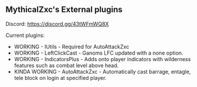 ## MythicalZxc's External plugins ##

Discord: https://discord.gg/43tWFmWQ8X

Current plugins:

- WORKING - IUtils - Required for AutoAttackZxc 
- WORKING - LeftClickCast - Ganoms LFC updated with a none option. 
- WORKING - IndicatorsPlus - Adds onto player indicators with wilderness features such as combat level above head.
- KINDA WORKING - AutoAttackZxc - Automatically cast barrage, entagle, tele block on login at specified player.
